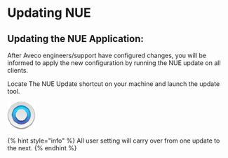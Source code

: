 # Updating NUE

## Updating the NUE Application:

After Aveco engineers/support have configured changes, you will be informed to apply the new configuration by running the NUE update on all clients. 

Locate The NUE Update shortcut on your machine and launch the update tool.

![NUE Update shortcut](./images/icons/NUE_Update.PNG)

{% hint style="info" %}
All user setting will carry over from one update to the next.
{% endhint %}





